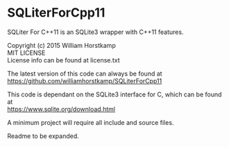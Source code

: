 # SQLiterForCpp11
SQLiter For C++11 is an SQLite3 wrapper with C++11 features.  

Copyright (c) 2015 William Horstkamp  
MIT LICENSE  
License info can be found at license.txt  

The latest version of this code can always be found at  
https://github.com/williamhorstkamp/SQLiterForCpp11

This code is dependant on the SQLite3 interface for C, which can be found at  
https://www.sqlite.org/download.html

A minimum project will require all include and source files.

Readme to be expanded.